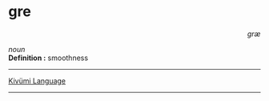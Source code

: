 
# gre

<div align="right"><i>græ</i></div>

*noun*  
**Definition :** smoothness  

---

[Kivümi Language](../README.md)

---
